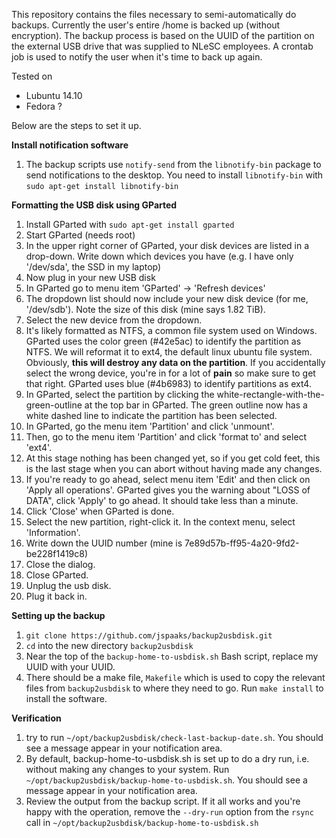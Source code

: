 This repository contains the files necessary to semi-automatically do backups. Currently the user's entire /home is backed up (without encryption). The backup process is based on the UUID of the partition on the external USB drive that was supplied to NLeSC employees. A crontab job is used to notify the user when it's time to back up again.

Tested on 
* Lubuntu 14.10
* Fedora ?


Below are the steps to set it up.

**Install notification software**

1. The backup scripts use ``notify-send`` from the ``libnotify-bin`` package to send notifications to the desktop. You need to install ``libnotify-bin`` with ``sudo apt-get install libnotify-bin``

**Formatting the USB disk using GParted**

1. Install GParted with ``sudo apt-get install gparted``
1. Start GParted (needs root)
1. In the upper right corner of GParted, your disk devices are listed in a drop-down. Write down which devices you have (e.g. I have only '/dev/sda', the SSD in my laptop)
1. Now plug in your new USB disk
1. In GParted go to menu item 'GParted' -> 'Refresh devices'
1. The dropdown list should now include your new disk device (for me, '/dev/sdb'). Note the size of this disk (mine says 1.82 TiB).
1. Select the new device from the dropdown.
1. It's likely formatted as NTFS, a common file system used on Windows. GParted uses the color green (#42e5ac) to identify the partition as NTFS. We will reformat it to ext4, the default linux ubuntu file system. Obviously, **this will destroy any data on the partition**. If you accidentally select the wrong device, you're in for a lot of **pain** so make sure to get that right. GParted uses blue (#4b6983) to identify partitions as ext4.
1. In GParted, select the partition by clicking the white-rectangle-with-the-green-outline at the top bar in GParted. The green outline now has a white dashed line to indicate the partition has been selected.
1. In GParted, go the menu item 'Partition' and click 'unmount'.
1. Then, go to the menu item 'Partition' and click 'format to' and select 'ext4'.
1. At this stage nothing has been changed yet, so if you get cold feet, this is the last stage when you can abort without having made any changes.
1. If you're ready to go ahead, select menu item 'Edit' and then click on 'Apply all operations'. GParted gives you the warning about "LOSS of DATA", click 'Apply' to go ahead. It should take less than a minute.
1. Click 'Close' when GParted is done.
1. Select the new partition, right-click it. In the context menu, select 'Information'.
1. Write down the UUID number (mine is 7e89d57b-ff95-4a20-9fd2-be228f1419c8)
1. Close the dialog.
1. Close GParted.
1. Unplug the usb disk.
1. Plug it back in.

**Setting up the backup**

1. ``git clone https://github.com/jspaaks/backup2usbdisk.git``
1. ``cd`` into the new directory ``backup2usbdisk``
1. Near the top of the ``backup-home-to-usbdisk.sh`` Bash script, replace my UUID with your UUID.
1. There should be a make file, ``Makefile`` which is used to copy the relevant files from ``backup2usbdisk`` to where they need to go. Run ``make install`` to install the software.

**Verification**

1. try to run ``~/opt/backup2usbdisk/check-last-backup-date.sh``. You should see a message appear in your notification area.
1. By default, backup-home-to-usbdisk.sh is set up to do a dry run, i.e. without making any changes to your system. Run ``~/opt/backup2usbdisk/backup-home-to-usbdisk.sh``. You should see a message appear in your notification area. 
1. Review the output from the backup script. If it all works and you're happy with the operation, remove the ``--dry-run`` option from the ``rsync`` call in ``~/opt/backup2usbdisk/backup-home-to-usbdisk.sh``



